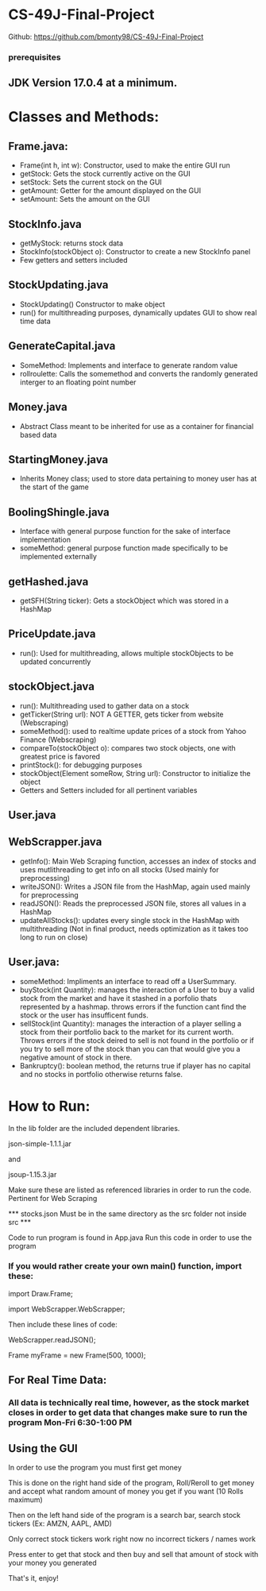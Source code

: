 # CS-49J-Final-Project

Github: https://github.com/bmonty98/CS-49J-Final-Project

### prerequisites
## JDK Version 17.0.4 at a minimum.

# Classes and Methods:
## Frame.java:
  - Frame(int h, int w): Constructor, used to make the entire GUI run
  - getStock: Gets the stock currently active on the GUI
  - setStock: Sets the current stock on the GUI
  - getAmount: Getter for the amount displayed on the GUI
  - setAmount: Sets the amount on the GUI
## StockInfo.java
  - getMyStock: returns stock data
  - StockInfo(stockObject o): Constructor to create a new StockInfo panel
  - Few getters and setters included
## StockUpdating.java
  - StockUpdating() Constructor to make object
  - run() for multithreading purposes, dynamically updates GUI to show real time data
## GenerateCapital.java
  - SomeMethod: Implements and interface to generate random value
  - rollroulette: Calls the somemethod and converts the randomly generated interger to an floating point number
## Money.java
  - Abstract Class meant to be inherited for use as a container for financial based data
## StartingMoney.java
  - Inherits Money class; used to store data pertaining to money user has at the start of the game
## BoolingShingle.java
  - Interface with general purpose function for the sake of interface implementation
  - someMethod: general purpose function made specifically to be implemented externally
## getHashed.java
  - getSFH(String ticker): Gets a stockObject which was stored in a HashMap
## PriceUpdate.java
  - run(): Used for multithreading, allows multiple stockObjects to be updated concurrently
## stockObject.java
  - run(): Multithreading used to gather data on a stock
  - getTicker(String url): NOT A GETTER, gets ticker from website (Webscraping)
  - someMethod(): used to realtime update prices of a stock from Yahoo Finance (Webscraping)
  - compareTo(stockObject o): compares two stock objects, one with greatest price is favored
  - printStock(): for debugging purposes
  - stockObject(Element someRow, String url): Constructor to initialize the object
  - Getters and Setters included for all pertinent variables
## User.java
## WebScrapper.java
  - getInfo(): Main Web Scraping function, accesses an index of stocks and uses mutlithreading to get info on all stocks (Used mainly for preprocessing)
  - writeJSON(): Writes a JSON file from the HashMap, again used mainly for preprocessing
  - readJSON(): Reads the preprocessed JSON file, stores all values in a HashMap
  - updateAllStocks(): updates every single stock in the HashMap with multithreading (Not in final product, needs optimization as it takes too long to run on close)

## User.java:
  - someMethod: Impliments an interface to read off a UserSummary.
  - buyStock(int Quantity): manages the interaction of a User to buy a valid stock from the market and have it stashed in a porfolio thats represented by a hashmap.  throws errors if the function cant find the stock or the user has insufficent funds.
  - sellStock(int Quantity): manages the interaction of a player selling a stock from their portfolio back to the market for its current worth. Throws errors if the stock deired to sell is not found in the portfolio or if you try to sell more of the stock than you can that would give you a negative amount of stock in there.
  - Bankruptcy(): boolean method, the returns true if player has no capital and no stocks in portfolio otherwise returns false.
 

# How to Run:

In the lib folder are the included dependent libraries.

json-simple-1.1.1.jar

and 

jsoup-1.15.3.jar

Make sure these are listed as referenced libraries in order to run the code. Pertinent for Web Scraping

*** stocks.json Must be in the same directory as the src folder not inside src ***

Code to run program is found in App.java
Run this code in order to use the program



### If you would rather create your own main() function, import these:


import Draw.Frame;

import WebScrapper.WebScrapper;

Then include these lines of code:

WebScrapper.readJSON();

Frame myFrame = new Frame(500, 1000);

## For Real Time Data:

### All data is technically real time, however, as the stock market closes in order to get data that changes make sure to run the program Mon-Fri 6:30-1:00 PM

## Using the GUI
In order to use the program you must first get money

This is done on the right hand side of the program, Roll/Reroll to get money and accept what random amount of money you get if you want (10 Rolls maximum)

Then on the left hand side of the program is a search bar, search stock tickers (Ex: AMZN, AAPL, AMD)

Only correct stock tickers work right now no incorrect tickers / names work

Press enter to get that stock and then buy and sell that amount of stock with your money you generated

That's it, enjoy!
